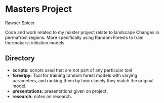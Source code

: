 # Masters Project

Rawser Spicer

Code and work related to my master project relate to landscape Changes
in permafrost regions. More specifically using Random Forests to 
train thermokarst initiation models.

## Directory
* **scripts:** scripts used that are not part of any particular tool 
* **forestpy:** Tool for training random forest models with varying parameters, and ranking them by how closely they match the original model. 
* **presentations:** presentations given on project.
* **research:** notes on research.
